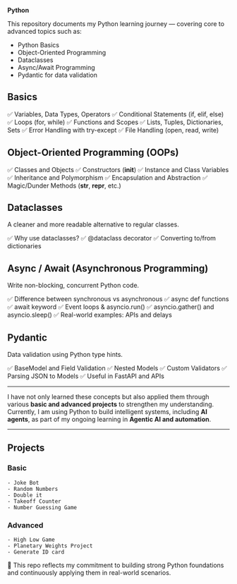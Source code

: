 **Python**

This repository documents my Python learning journey — covering core to advanced topics such as:

- Python Basics
- Object-Oriented Programming
- Dataclasses
- Async/Await Programming
- Pydantic for data validation


## Basics

✅ Variables, Data Types, Operators
✅ Conditional Statements (if, elif, else)
✅ Loops (for, while)
✅ Functions and Scopes
✅ Lists, Tuples, Dictionaries, Sets
✅ Error Handling with try-except
✅ File Handling (open, read, write)

## Object-Oriented Programming (OOPs)

✅ Classes and Objects
✅ Constructors (__init__)
✅ Instance and Class Variables
✅ Inheritance and Polymorphism
✅ Encapsulation and Abstraction
✅ Magic/Dunder Methods (__str__, __repr__, etc.)

## Dataclasses
A cleaner and more readable alternative to regular classes.

✅ Why use dataclasses?
✅ @dataclass decorator
✅ Converting to/from dictionaries


## Async / Await (Asynchronous Programming)
Write non-blocking, concurrent Python code.

✅ Difference between synchronous vs asynchronous
✅ async def functions
✅ await keyword
✅ Event loops & asyncio.run()
✅ asyncio.gather() and asyncio.sleep()
✅ Real-world examples: APIs and delays

## Pydantic
Data validation using Python type hints.

✅ BaseModel and Field Validation
✅ Nested Models
✅ Custom Validators
✅ Parsing JSON to Models
✅ Useful in FastAPI and APIs

---

I have not only learned these concepts but also applied them through various **basic and advanced projects** to strengthen my understanding.  
Currently, I am using Python to build intelligent systems, including **AI agents**, as part of my ongoing learning in **Agentic AI and automation**.

--- 
## Projects

### Basic 
    - Joke Bot
    - Random Numbers
    - Double it
    - Takeoff Counter
    - Number Guessing Game
 
### Advanced
    - High Low Game
    - Planetary Weights Project
    - Generate ID card 
    
🎯 This repo reflects my commitment to building strong Python foundations and continuously applying them in real-world scenarios.

